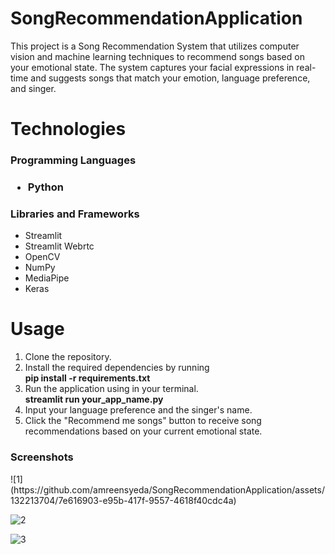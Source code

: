 # SongRecommendationApplication
This project is a Song Recommendation System that utilizes computer vision and machine learning techniques to recommend songs based on your emotional state. The system captures your facial expressions in real-time and suggests songs that match your emotion, language preference, and singer.
# Technologies
<h3>Programming Languages<h3>
<ul>
  <li>Python</li>
</ul>
<h3>Libraries and Frameworks</h3>
<ul>
  <li>Streamlit</li>
  <li>Streamlit Webrtc</li>
  <li>OpenCV</li>
  <li>NumPy</li>
  <li>MediaPipe</li>
  <li>Keras</li>
</ul>
<h1>Usage</h1>
<ol>
  <li>Clone the repository.</li>
  <li>Install the required dependencies by running <br> <b>pip install -r requirements.txt</b></li>
  <li>Run the application using  in your terminal.<br> <b>streamlit run your_app_name.py</b></li>
  <li>Input your language preference and the singer's name.</li>
  <li>Click the "Recommend me songs" button to receive song recommendations based on your current emotional state.</li>
</ol>
<h3>Screenshots</h3>
![1](https://github.com/amreensyeda/SongRecommendationApplication/assets/132213704/7e616903-e95b-417f-9557-4618f40cdc4a)



![2](https://github.com/amreensyeda/SongRecommendationApplication/assets/132213704/59c7d463-3f20-49c5-a9f0-fe72dc697218)


![3](https://github.com/amreensyeda/SongRecommendationApplication/assets/132213704/c72a7936-8057-4f30-8d23-979e403f4c85)


